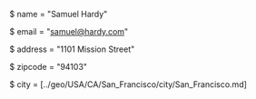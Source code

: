 $ name = "Samuel Hardy"

$ email = "samuel@hardy.com"

$ address = "1101 Mission Street"

$ zipcode = "94103"

$ city = [../geo/USA/CA/San_Francisco/city/San_Francisco.md]
